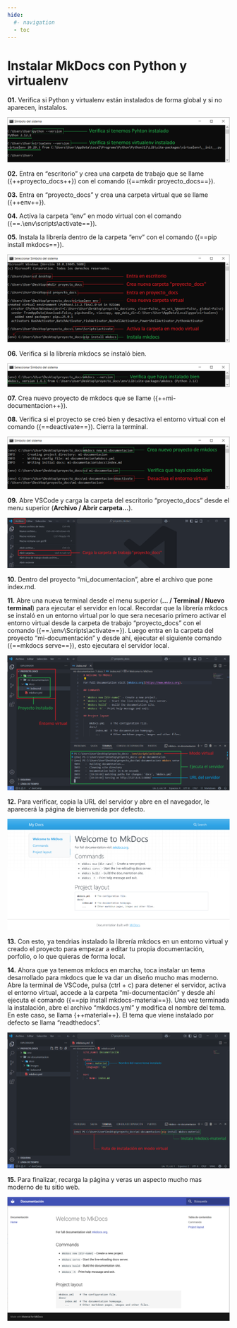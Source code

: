 ```yaml
---
hide:
  #- navigation
  - toc
---
```


# Instalar MkDocs con Python y virtualenv

<p><strong>01.</strong> Verifica si Python y virtualenv están instalados de forma global y si no aparecen, instalalos.</p>

![Image](../images/instalacion/mkdocs/01.python_virtualenv.png)
<br>

<p><strong>02.</strong> Entra en “escritorio” y crea una carpeta de trabajo que se llame ({++proyecto_docs++}) con el comando ({==mkdir proyecto_docs==}).</p>
<p><strong>03.</strong> Entra en “proyecto_docs” y crea una carpeta virtual que se llame ({++env++}).</P>
<p><strong>04.</strong> Actíva la carpeta “env” en modo virtual con el comando ({==.\env\scripts\activate==}).</p>
<p><strong>05.</strong> Instala la librería dentro de la carpeta “env” con el comando ({==pip install mkdocs==}).</p>

![Image](../images/instalacion/mkdocs/02.instalacion_virtual_mkdocs.png)
<br>

<p><strong>06.</strong> Verifica si la librería mkdocs se instaló bien.</p>

![Image](../images/instalacion/mkdocs/03.mkdocs_version.png)
<br>

<p><strong>07.</strong> Crea nuevo proyecto de mkdocs que se llame ({++mi-documentacion++}).</p>
<p><strong>08.</strong> Verifica si el proyecto se creó bien y desactiva el entorno virtual con el comando ({==deactivate==}). Cierra la terminal.</p>

![Image](../images/instalacion/mkdocs/04.mkdocs_nuevo_proyecto.png)
<br>

<p><strong>09.</strong> Abre VSCode y carga la carpeta del escritorio “proyecto_docs” desde el menu superior (<strong>Archivo / Abrir carpeta…</strong>).</p>

![Image](../images/instalacion/mkdocs/05.vscode_abrir_carpeta_trabajo.png)
<br>

<p><strong>10.</strong> Dentro del proyecto “mi_documentacion”, abre el archivo que pone index.md.</p>
<p><strong>11.</strong> Abre una nueva terminal desde el menu superior (<strong>... / Terminal / Nuevo terminal</strong>) para ejecutar el servidor en local. Recordar que la librería mkdocs se instaló en un entorno virtual por lo que sera necesario primero activar el entorno virtual desde la carpeta de trabajo “proyecto_docs” con el
comando ({==.\env\Scripts\activate==}). Luego entra en la carpeta del proyecto “mi-documentación” y desde ahí, ejecutar
el siguiente comando ({==mkdocs serve==}), esto ejecutara el servidor local.</p>

![Image](../images/instalacion/mkdocs/06.vscode_ejecutar_servidor.png)
<br>

<p><strong>12.</strong> Para verificar, copia la URL del servidor y abre en el navegador, le aparecerá la página de bienvenida por defecto.</p>

![Image](../images/instalacion/mkdocs/07.mkdocs_index.png)
<br>

<p><strong>13.</strong> Con esto, ya tendrias instalado la librería mkdocs en un entorno virtual y creado el proyecto para empezar a editar tu propia documentación, porfolio, o lo que quieras de forma local.</p>
<p><strong>14.</strong> Ahora que ya tenemos mkdocs en marcha, toca instalar un tema desarrollado para mkdocs que le va dar un
diseño mucho mas moderno. Abre la terminal de VSCode, pulsa (ctrl + c) para detener el servidor, activa el entorno virtual, accede a la carpeta “mi-documentación” y desde ahí ejecuta el comando ({==pip install mkdocs-material==}).
Una vez terminada la instalación, abre el archivo “mkdocs.yml” y modifica el nombre del tema. En este caso, se llama {++material++}. El tema que viene instalado por defecto se llama “readthedocs”.</p>

![Image](../images/instalacion/mkdocs/08.instalar_temas.png)
<br>

<p><strong>15.</strong> Para finalizar, recarga la página y veras un aspecto mucho mas moderno de tu sitio web.</p>

![Image](../images/instalacion/mkdocs/09.mkdocs_tema_nuevo_index.png)
<br>
<br>
